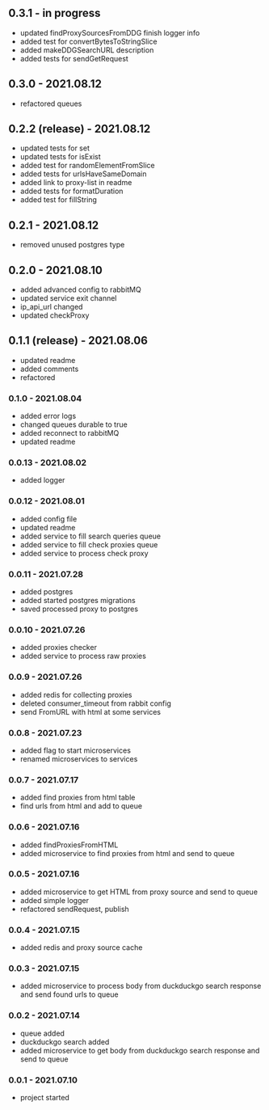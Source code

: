 ## 0.3.1 - in progress

- updated findProxySourcesFromDDG finish logger info
- added test for convertBytesToStringSlice
- added makeDDGSearchURL description
- added tests for sendGetRequest

## 0.3.0 - 2021.08.12

- refactored queues

## 0.2.2 (release)  - 2021.08.12

- updated tests for set
- updated tests for isExist
- added test for randomElementFromSlice
- added tests for urlsHaveSameDomain
- added link to proxy-list in readme
- added tests for formatDuration
- added test for fillString

## 0.2.1 - 2021.08.12

- removed unused postgres type

## 0.2.0 - 2021.08.10

- added advanced config to rabbitMQ
- updated service exit channel
- ip_api_url changed
- updated checkProxy

## 0.1.1 (release) - 2021.08.06

- updated readme
- added comments
- refactored

### 0.1.0 - 2021.08.04

- added error logs
- changed queues durable to true
- added reconnect to rabbitMQ
- updated readme

### 0.0.13 - 2021.08.02

- added logger

### 0.0.12 - 2021.08.01

- added config file
- updated readme
- added service to fill search queries queue
- added service to fill check proxies queue
- added service to process check proxy

### 0.0.11 - 2021.07.28

- added postgres
- added started postgres migrations
- saved processed proxy to postgres

### 0.0.10 - 2021.07.26

- added proxies checker
- added service to process raw proxies

### 0.0.9 - 2021.07.26

- added redis for collecting proxies
- deleted consumer_timeout from rabbit config
- send FromURL with html at some services

### 0.0.8 - 2021.07.23

- added flag to start microservices
- renamed microservices to services

### 0.0.7 - 2021.07.17

- added find proxies from html table
- find urls from html and add to queue

### 0.0.6 - 2021.07.16

- added findProxiesFromHTML
- added microservice to find proxies from html and send to queue

### 0.0.5 - 2021.07.16

- added microservice to get HTML from proxy source and send to queue
- added simple logger
- refactored sendRequest, publish

### 0.0.4 - 2021.07.15

- added redis and proxy source cache

### 0.0.3 - 2021.07.15

- added microservice to process body from duckduckgo search response and send found urls to queue

### 0.0.2 - 2021.07.14

- queue added
- duckduckgo search added
- added microservice to get body from duckduckgo search response and send to queue

### 0.0.1 - 2021.07.10

- project started
